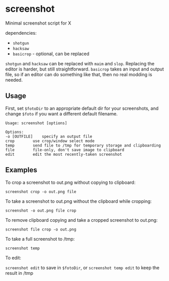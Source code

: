# screenshot
Minimal screenshot script for X

dependencies:
- `shotgun`
- `hacksaw`
- `basicrop` - optional, can be replaced

`shotgun` and `hacksaw` can be replaced with `maim` and `slop`. 
Replacing the editor is harder, but still straightforward. `basicrop` takes an input and output file, so if an editor can do something like that, then no real modding is needed.

## Usage
First, set `$fotoDir` to an appropriate default dir for your screenshots, and change `$foto` if you want a different default filename.
```
Usage: screenshot [options]

Options:
-o [OUTFILE]	specify an output file
crop		use crop/window select mode
temp		send file to /tmp for temporary storage and clipboarding
file		file-only, don't save image to clipboard
edit		edit the most recently-taken screenshot
```
## Examples
To crop a screenshot to out.png without copying to clipboard:

`screenshot crop -o out.png file`

To take a screenshot to out.png without the clipboard while cropping:

`screenshot -o out.png file crop`

To remove clipboard copying and take a cropped screenshot to out.png:

`screenshot file crop -o out.png`

To take a full screenshot to /tmp:

`screenshot temp`

To edit:

`screenshot edit` to save in `$fotoDir`, or `screenshot temp edit` to keep the result in /tmp
